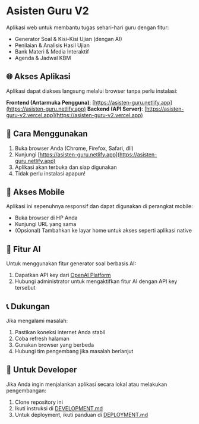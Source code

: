 # Asisten Guru V2

Aplikasi web untuk membantu tugas sehari-hari guru dengan fitur:
- Generator Soal & Kisi-Kisi Ujian (dengan AI)
- Penilaian & Analisis Hasil Ujian
- Bank Materi & Media Interaktif
- Agenda & Jadwal KBM

## 🌐 Akses Aplikasi

Aplikasi dapat diakses langsung melalui browser tanpa perlu instalasi:

**Frontend (Antarmuka Pengguna)**: [https://asisten-guru.netlify.app](https://asisten-guru.netlify.app)
**Backend (API Server)**: [https://asisten-guru-v2.vercel.app](https://asisten-guru-v2.vercel.app)

## 🚀 Cara Menggunakan

1. Buka browser Anda (Chrome, Firefox, Safari, dll)
2. Kunjungi [https://asisten-guru.netlify.app](https://asisten-guru.netlify.app)
3. Aplikasi akan terbuka dan siap digunakan
4. Tidak perlu instalasi apapun!

## 📱 Akses Mobile

Aplikasi ini sepenuhnya responsif dan dapat digunakan di perangkat mobile:
- Buka browser di HP Anda
- Kunjungi URL yang sama
- (Opsional) Tambahkan ke layar home untuk akses seperti aplikasi native

## 🧠 Fitur AI

Untuk menggunakan fitur generator soal berbasis AI:
1. Dapatkan API key dari [OpenAI Platform](https://platform.openai.com/account/api-keys)
2. Hubungi administrator untuk mengaktifkan fitur AI dengan API key tersebut

## 📞 Dukungan

Jika mengalami masalah:
1. Pastikan koneksi internet Anda stabil
2. Coba refresh halaman
3. Gunakan browser yang berbeda
4. Hubungi tim pengembang jika masalah berlanjut

## 🔧 Untuk Developer

Jika Anda ingin menjalankan aplikasi secara lokal atau melakukan pengembangan:
1. Clone repository ini
2. Ikuti instruksi di [DEVELOPMENT.md](DEVELOPMENT.md)
3. Untuk deployment, ikuti panduan di [DEPLOYMENT.md](DEPLOYMENT.md)